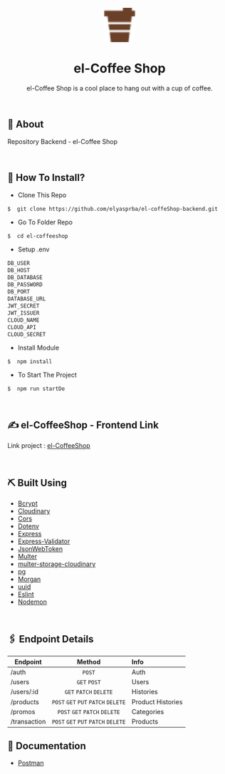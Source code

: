 <p align="center">
  <img src="./assets/img/coffee-1.png" alt="el-CoffeeShop" width='70'>
</p>
<div align="center">
<h1>el-Coffee Shop</h1>
<p>el-Coffee Shop is a cool place to hang out with a cup of coffee.</p>
<br>
</div>

## 📍 About

Repository Backend - el-Coffee Shop

<br>

## 📌 How To Install?

-  Clone This Repo

```
$  git clone https://github.com/elyasprba/el-coffeShop-backend.git
```

-  Go To Folder Repo

```
$  cd el-coffeeshop
```

-  Setup .env

```
DB_USER
DB_HOST
DB_DATABASE
DB_PASSWORD
DB_PORT
DATABASE_URL
JWT_SECRET
JWT_ISSUER
CLOUD_NAME
CLOUD_API
CLOUD_SECRET
```

-  Install Module

```
$  npm install
```

-  To Start The Project

```
$  npm run startDe
```

<br/>

## ✍️ el-CoffeeShop - Frontend Link

Link project : [el-CoffeeShop](https://el-coffee-shop.netlify.app)

<br>

## ⛏️ Built Using

-  [Bcrypt](https://www.npmjs.com/package/bcrypt)
-  [Cloudinary](https://www.npmjs.com/package/cloudinary)
-  [Cors](https://www.npmjs.com/package/cors)
-  [Dotenv](https://www.npmjs.com/package/dotenv)
-  [Express](https://www.npmjs.com/package/express)
-  [Express-Validator](https://www.npmjs.com/package/express-validator)
-  [JsonWebToken](https://www.npmjs.com/package/jsonwebtoken)
-  [Multer](https://www.npmjs.com/package/multer)
-  [multer-storage-cloudinary](https://www.npmjs.com/package/multer-storage-cloudinary)
-  [pg](https://www.npmjs.com/package/pg)
-  [Morgan](https://www.npmjs.com/package/morgan)
-  [uuid](https://www.npmjs.com/package/uuidv4)
-  [Eslint](https://www.npmjs.com/package/eslint)
-  [Nodemon](https://www.npmjs.com/package/nodemon)

<br>

## 🖇 Endpoint Details

| Endpoint     |               Method                | Info              |
| ------------ | :---------------------------------: | :---------------- |
| /auth        |               `POST`                | Auth              |
| /users       |            `GET` `POST`             | Users             |
| /users/:id   |       `GET` `PATCH` `DELETE`        | Histories         |
| /products    | `POST` `GET` `PUT` `PATCH` `DELETE` | Product Histories |
| /promos      |    `POST` `GET` `PATCH` `DELETE`    | Categories        |
| /transaction | `POST` `GET` `PUT` `PATCH` `DELETE` | Products          |

## 📄 Documentation

-  [Postman](https://documenter.getpostman.com/view/20120165/UyrEguXK)

<br>
